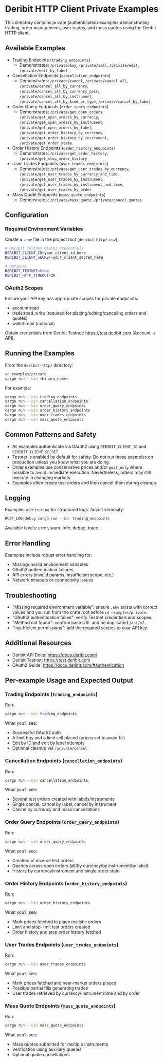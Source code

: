 # Deribit HTTP Client Private Examples

This directory contains private (authenticated) examples demonstrating trading, order management, user trades, and mass quotes using the Deribit HTTP client.

## Available Examples

- Trading Endpoints (`trading_endpoints`)
  - Demonstrates: `/private/buy`, `/private/sell`, `/private/edit`, `/private/edit_by_label`
- Cancellation Endpoints (`cancellation_endpoints`)
  - Demonstrates: `/private/cancel`, `/private/cancel_all`, `/private/cancel_all_by_currency`, `/private/cancel_all_by_currency_pair`, `/private/cancel_all_by_instrument`, `/private/cancel_all_by_kind_or_type`, `/private/cancel_by_label`
- Order Query Endpoints (`order_query_endpoints`)
  - Demonstrates: `/private/get_open_orders`, `/private/get_open_orders_by_currency`, `/private/get_open_orders_by_instrument`, `/private/get_open_orders_by_label`, `/private/get_order_history_by_currency`, `/private/get_order_history_by_instrument`, `/private/get_order_state`
- Order History Endpoints (`order_history_endpoints`)
  - Demonstrates: `/private/get_order_history`, `/private/get_stop_order_history`
- User Trades Endpoints (`user_trades_endpoints`)
  - Demonstrates: `/private/get_user_trades_by_currency`, `/private/get_user_trades_by_currency_and_time`, `/private/get_user_trades_by_instrument`, `/private/get_user_trades_by_instrument_and_time`, `/private/get_user_trades_by_order`
- Mass Quote Endpoints (`mass_quote_endpoints`)
  - Demonstrates: `/private/mass_quote`, `/private/cancel_quotes`

## Configuration

### Required Environment Variables

Create a `.env` file in the project root (`deribit-http/.env`):

```bash
# Deribit Testnet OAuth2 Credentials
DERIBIT_CLIENT_ID=your_client_id_here
DERIBIT_CLIENT_SECRET=your_client_secret_here

# Optional
DERIBIT_TESTNET=true
DERIBIT_HTTP_TIMEOUT=30
```

### OAuth2 Scopes

Ensure your API key has appropriate scopes for private endpoints:
- account:read
- trade:read_write (required for placing/editing/canceling orders and quotes)
- wallet:read (optional)

Obtain credentials from Deribit Testnet: https://test.deribit.com (Account → API).

## Running the Examples

From the `deribit-http/` directory:

```bash
cd examples/private
cargo run --bin <binary_name>
```

For example:

```bash
cargo run --bin trading_endpoints
cargo run --bin cancellation_endpoints
cargo run --bin order_query_endpoints
cargo run --bin order_history_endpoints
cargo run --bin user_trades_endpoints
cargo run --bin mass_quote_endpoints
```

## Common Patterns and Safety

- All examples authenticate via OAuth2 using `DERIBIT_CLIENT_ID` and `DERIBIT_CLIENT_SECRET`.
- Testnet is enabled by default for safety. Do not run these examples on production unless you know what you are doing.
- Order examples use conservative prices and/or `post_only` where possible to avoid immediate execution. Nevertheless, orders may still execute in changing markets.
- Examples often create test orders and then cancel them during cleanup.

## Logging

Examples use `tracing` for structured logs. Adjust verbosity:

```bash
RUST_LOG=debug cargo run --bin trading_endpoints
```

Available levels: error, warn, info, debug, trace.

## Error Handling

Examples include robust error handling for:
- Missing/invalid environment variables
- OAuth2 authentication failures
- API errors (invalid params, insufficient scope, etc.)
- Network timeouts or connectivity issues

## Troubleshooting

- "Missing required environment variable": ensure `.env` exists with correct values and you run from the crate root before `cd examples/private`.
- "OAuth2 authentication failed": verify Testnet credentials and scopes.
- "Method not found": confirm base URL and no duplicated `/api/v2`.
- "Insufficient permissions": add the required scopes to your API key.

## Additional Resources

- Deribit API Docs: https://docs.deribit.com/
- Deribit Testnet: https://test.deribit.com
- OAuth2 Guide: https://docs.deribit.com/#authentication

## Per-example Usage and Expected Output

### Trading Endpoints (`trading_endpoints`)
Run:
```bash
cargo run --bin trading_endpoints
```
What you’ll see:
- Successful OAuth2 auth
- A limit buy and a limit sell placed (prices set to avoid fill)
- Edit by ID and edit by label attempts
- Optional cleanup via `/private/cancel`

### Cancellation Endpoints (`cancellation_endpoints`)
Run:
```bash
cargo run --bin cancellation_endpoints
```
What you’ll see:
- Several test orders created with labels/instruments
- Single cancel, cancel by label, cancel by instrument
- Cancel by currency and mass cancellations

### Order Query Endpoints (`order_query_endpoints`)
Run:
```bash
cargo run --bin order_query_endpoints
```
What you’ll see:
- Creation of diverse test orders
- Queries across open orders (all/by currency/by instrument/by label)
- History by currency/instrument and single order state

### Order History Endpoints (`order_history_endpoints`)
Run:
```bash
cargo run --bin order_history_endpoints
```
What you’ll see:
- Mark prices fetched to place realistic orders
- Limit and stop-limit test orders created
- Order history and stop order history fetched

### User Trades Endpoints (`user_trades_endpoints`)
Run:
```bash
cargo run --bin user_trades_endpoints
```
What you’ll see:
- Mark prices fetched and near-market orders placed
- Possible partial fills generating trades
- User trades retrieved by currency/instrument/time and by order

### Mass Quote Endpoints (`mass_quote_endpoints`)
Run:
```bash
cargo run --bin mass_quote_endpoints
```
What you’ll see:
- Mass quotes submitted for multiple instruments
- Verification using auxiliary queries
- Optional quote cancellations